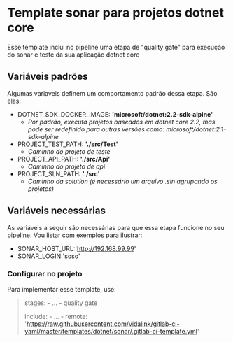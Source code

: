 # Template sonar para projetos dotnet core
Esse template inclui no pipeline uma etapa de "quality gate" para execução do sonar e teste da sua aplicação dotnet core

## Variáveis padrões
Algumas variaveis definem um comportamento padrão dessa etapa. São elas:
- DOTNET_SDK_DOCKER_IMAGE: **'microsoft/dotnet:2.2-sdk-alpine'**
  - _Por padrão, executa projetos baseados em dotnet core 2.2, mas pode ser redefinido para outras versões como: microsoft/dotnet:2.1-sdk-alpine_
- PROJECT_TEST_PATH: **'./src/Test'**
  - _Caminho do projeto de teste_
- PROJECT_API_PATH: **'./src/Api'**
  - _Caminho do projeto de api_
- PROJECT_SLN_PATH: **'./src'**
  - _Caminho da solution (é necessário um arquivo .sln agrupando os projetos)_
  
## Variáveis necessárias
As variáveis a seguir são necessárias para que essa etapa funcione no seu pipeline. Vou listar com exemplos para ilustrar:
- SONAR_HOST_URL:'http://192.168.99.99'
- SONAR_LOGIN:'soso'

### Configurar no projeto
Para implementar esse template, use:
> stages:
>   \- ...
>   \- quality gate
> 
> include:
>   \- ...
>   \- remote: 'https://raw.githubusercontent.com/vidalink/gitlab-ci-yaml/master/templates/dotnet/sonar/.gitlab-ci-template.yml'
